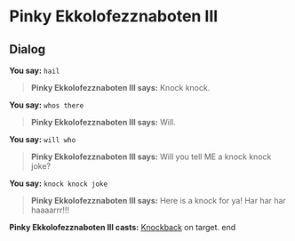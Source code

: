 # Pinky Ekkolofezznaboten III
## Dialog

**You say:** `hail`



>**Pinky Ekkolofezznaboten III says:** Knock knock.

**You say:** `whos there`



>**Pinky Ekkolofezznaboten III says:** Will.

**You say:** `will who`



>**Pinky Ekkolofezznaboten III says:** Will you tell ME a knock knock joke?

**You say:** `knock knock joke`



>**Pinky Ekkolofezznaboten III says:** Here is a knock for ya! Har har har haaaarrr!!!


**Pinky Ekkolofezznaboten III casts:** [Knockback](/spell/904) on target.
end
